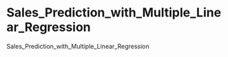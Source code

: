 # Sales_Prediction_with_Multiple_Linear_Regression
Sales_Prediction_with_Multiple_Linear_Regression
